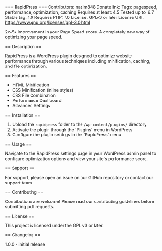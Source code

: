 === RapidPress ===
Contributors: nazim848
Donate link:
Tags: pagespeed, performance, optimization, caching
Requires at least: 4.5
Tested up to: 6.7
Stable tag: 1.0
Requires PHP: 7.0
License: GPLv3 or later
License URI: https://www.gnu.org/licenses/gpl-3.0.html

2x-5x improvement in your Page Speed score. A completely new way of optimizing your page speed.

== Description ==

RapidPress is a WordPress plugin designed to optimize website performance through various techniques including minification, caching, and file optimization.

== Features ==

-  HTML Minification
-  CSS Minification (inline styles)
-  CSS File Combination
-  Performance Dashboard
-  Advanced Settings

== Installation ==

1. Upload the `rapidpress` folder to the `/wp-content/plugins/` directory
2. Activate the plugin through the 'Plugins' menu in WordPress
3. Configure the plugin settings in the 'RapidPress' menu

== Usage ==

Navigate to the RapidPress settings page in your WordPress admin panel to configure optimization options and view your site's performance score.

== Support ==

For support, please open an issue on our GitHub repository or contact our support team.

== Contributing ==

Contributions are welcome! Please read our contributing guidelines before submitting pull requests.

== License ==

This project is licensed under the GPL v3 or later.

== Changelog ==

1.0.0 - initial release
